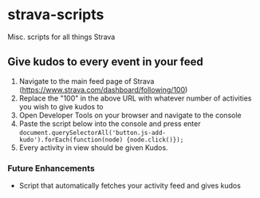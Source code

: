 # strava-scripts
Misc. scripts for all things Strava

## Give kudos to every event in your feed
1. Navigate to the main feed page of Strava (https://www.strava.com/dashboard/following/100)
2. Replace the "100" in the above URL with whatever number of activities you wish to give kudos to
3. Open Developer Tools on your browser and navigate to the console
4. Paste the script below into the console and press enter
`
document.querySelectorAll('button.js-add-kudo').forEach(function(node) {node.click()});
`
5. Every activity in view should be given Kudos.

### Future Enhancements
- Script that automatically fetches your activity feed and gives kudos